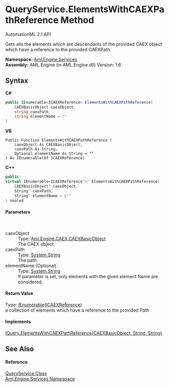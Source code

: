 # QueryService.ElementsWithCAEXPathReference Method 
AutomationML 2.1 API 

Gets alls the elements which are descendants of the provided CAEX object which have a reference to the provided CAEXPath.

**Namespace:**&nbsp;<a href="N_Aml_Engine_Services">Aml.Engine.Services</a><br />**Assembly:**&nbsp;AML.Engine (in AML.Engine.dll) Version: 1.6

## Syntax

**C#**<br />
``` C#
public IEnumerable<ICAEXReference> ElementsWithCAEXPathReference(
	CAEXBasicObject caexObject,
	string caexPath,
	string elementName = ""
)
```

**VB**<br />
``` VB
Public Function ElementsWithCAEXPathReference ( 
	caexObject As CAEXBasicObject,
	caexPath As String,
	Optional elementName As String = ""
) As IEnumerable(Of ICAEXReference)
```

**C++**<br />
``` C++
public:
virtual IEnumerable<ICAEXReference^>^ ElementsWithCAEXPathReference(
	CAEXBasicObject^ caexObject, 
	String^ caexPath, 
	String^ elementName = L""
) sealed
```


#### Parameters
&nbsp;<dl><dt>caexObject</dt><dd>Type: <a href="T_Aml_Engine_CAEX_CAEXBasicObject">Aml.Engine.CAEX.CAEXBasicObject</a><br />The CAEX object.</dd><dt>caexPath</dt><dd>Type: <a href="https://docs.microsoft.com/dotnet/api/system.string" target="_parent" rel="noopener noreferrer">System.String</a><br />The path.</dd><dt>elementName (Optional)</dt><dd>Type: <a href="https://docs.microsoft.com/dotnet/api/system.string" target="_parent" rel="noopener noreferrer">System.String</a><br />If parameter is set, only elements with the given element Name are considered.</dd></dl>

#### Return Value
Type: <a href="https://docs.microsoft.com/dotnet/api/system.collections.generic.ienumerable-1" target="_parent" rel="noopener noreferrer">IEnumerable</a>(<a href="T_Aml_Engine_Services_Interfaces_ICAEXReference">ICAEXReference</a>)<br />a collection of elements which have a reference to the provided Path

#### Implements
<a href="M_Aml_Engine_Services_Interfaces_IQuery_ElementsWithCAEXPathReference">IQuery.ElementsWithCAEXPathReference(CAEXBasicObject, String, String)</a><br />

## See Also


#### Reference
<a href="T_Aml_Engine_Services_QueryService">QueryService Class</a><br /><a href="N_Aml_Engine_Services">Aml.Engine.Services Namespace</a><br />